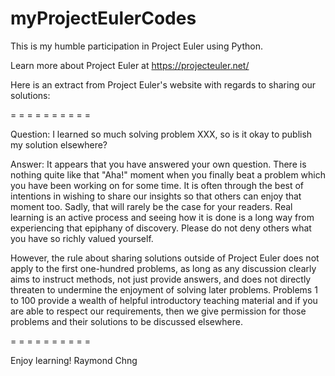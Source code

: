# myProjectEulerCodes

This is my humble participation in Project Euler using Python.

Learn more about Project Euler at https://projecteuler.net/

Here is an extract from Project Euler's website with regards to sharing our solutions:

= = = = = = = = = =

Question: I learned so much solving problem XXX, so is it okay to publish my solution elsewhere?

Answer: It appears that you have answered your own question. There is nothing quite like that "Aha!" moment when you finally beat a problem which you have been working on for some time. It is often through the best of intentions in wishing to share our insights so that others can enjoy that moment too. Sadly, that will rarely be the case for your readers. Real learning is an active process and seeing how it is done is a long way from experiencing that epiphany of discovery. Please do not deny others what you have so richly valued yourself.

However, the rule about sharing solutions outside of Project Euler does not apply to the first one-hundred problems, as long as any discussion clearly aims to instruct methods, not just provide answers, and does not directly threaten to undermine the enjoyment of solving later problems. Problems 1 to 100 provide a wealth of helpful introductory teaching material and if you are able to respect our requirements, then we give permission for those problems and their solutions to be discussed elsewhere.

= = = = = = = = = =

Enjoy learning!
Raymond Chng
